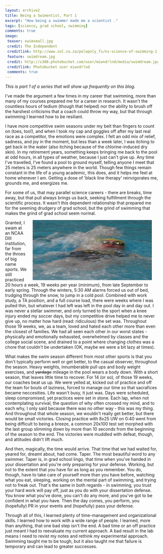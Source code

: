 ```yaml
---
layout: archive2
title: Being a Swimentist, Part 1
excerpt: "How being a swimmer made me a scientist ."
tags: [science, grad school, swimming]
comments: true
image:
 teaser: swimsmall.jpg
 credit: The Independent
 creditlink: http://www.iol.co.za/polopoly_fs/ns-science-of-swimming-1.1347946!/image/3267442690.jpg_gen/derivatives/box_300/3267442690.jpg
 feature: swimdream.jpg
 credit: http://s308.photobucket.com/user/miwndrlnd/media/swimdream.jpg.html
 creditlink: Photobucket user miwndrlnd
 comments: true
---
```



*This is part 1 of a series that will show up frequently on this blog.*

I've made the argument a few times in my career that swimming, more than many of my courses prepared me for a career in research. It wasn't the countless hours of tedium (though that helped) nor the ability to brush off the harshest criticisms that a coach could throw my way, but that through swimming I learned how to be resiliant.

I have more competitive swim seasons under my belt than fingers to count on (toes, too!), and when I took my cap and goggles off after my last real race as a competitor, the emotions were complex. I felt an odd mix of relief, sadness, and joy in the moment, but less than a week later, I was itching to get back in the water (also itching because of the chlorine-induced dry skin). In my retirement years, something keeps bringing me back to the pool at odd hours, in all types of weather, because I just can't give up. Any time I've travelled, I've found a pool to ground myself, telling anyone I meet that 25 meters is 25 meters anywhere in the world. Though few things remain constant in the life of a young academic, this does, and it helps me feel at home wherever I am. Getting a dose of 'black line therapy' reinvigorates me, grounds me, and energizes me.

For some of us, that may parallel science careers - there are breaks, time away, but that pull always brings us back, seeking fulfillment through the scientific process. It wasn't this dependent relationship that prepared me for the seeming drudgery of grad school, but the grind of swimming that makes the grind of grad school seem normal.

<img style="float: right" src="/images/swim.jpg" height="197" width="393" hspace="20">

Granted, I swam at an NCAA DIII institution, far from the throes of big name sports. We still practiced 20 hours a week, 19 weeks per year (minimum), from late September to early spring. Through the winters, 5:30 AM alarms forced us out of bed, trudging through the snow, to jump in a cold pool. Combined with work study, a TA position, and a full course load, there were weeks where I was pulled thin, but whatever I had left was left in the pool day in and day out. I was never a stellar swimmer, and only turned to the sport when a knee injury ended my soccer days, but my competitive drive helped me to never give up, no matter how hard (read: ridiculous) the set was. Throughout those 19 weeks, we, as a team, loved and hated each other more than even the closest of families. We had all seen each other in our worst states - physically and emotionally exhausted, overwhelmed by classes and the college social scene, and drained to a point where changing clothes was a chore that couldn't be undertaken (OK, maybe we were a bit lazy at times).

What makes the swim season different from most other sports is that you don't typically perform well or get better, to the casual observer, throughout the season. Heavy weights, innumberable pull ups and body weight exercises, and ~~yardage~~ mileage in the pool wears a body down. With a short season, that leaves little time to recover. For 14 (or so), of those 19 weeks, our coaches beat us up. We were yelled at, kicked out of practice and off the team for bouts of laziness, forced to manage our time so that sacrafices became neccesities. Life wasn't busy, it just was. Days were scheduled, sleep compromised, yet practices were set in stone. Each lap, when not contemplating survival, the question of why often crossed my mind, and to each why, I only said because there was no other way - this was my thing. And throughout that whole season, we wouldn't really get better, but there would be small victories. Closing practice with 8x25 UW on 0:40 went from being difficult to being a breeze, a common 20x100 test set morphed with the last group slimming down by more than 10 seconds from the beginning of the season to the end. The victories were muddled with defeat, though, and attitudes didn't lift much.

And then, magically, the time would arrive. That time that we had waited for, yeared for, dreamt about, had come. Taper. The most beautiful word to any swimmer. Taper is, in grad school lingo, that time when you've handed in your dissertation and you're only preparing for your defense. Working, but not to the extent that you have for as long as you remember. You do, though, have to take care of yourself more than you have before, watching what you eat, sleeping, working on the mental part of swimming, and trying not to freak out. That's the same in both regards - in swimming, you trust your hard work will pay off, just as you do with your dissertation defense. You know what you've done, you can't do any more, and you've got to be confident in what you have. Then the day comes, you perform, you (hopefully) PR in your events and (hopefully) pass your defense.

Through all of this, I learned plenty of time-management and organizational skills. I learned how to work with a wide range of people. I learned, more than anything, that one bad step isn't the end. A bad time or an off practice just meant I had to reevaluate my current approach. A bad result in the lab means I need to revist my notes and rethink my experimental approach. Swimming taught me to be tough, but it also taught me that failure is temporary and can lead to greater successes. 



